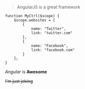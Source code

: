 > AngularJS is a great framework

    function MyCtrl($scope) {
        $scope.websites = [
            {
                name: "Twitter",
                link: "twitter.com"
            },
            {
                name: "Facebook",
                link: "facebook.com"
            }
        ];
    }

*Angular* is **Awesome**

~~I'm just joking~~
